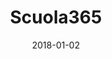 ---
layout: site
title: "Scuola365"
date: 2018-01-02
categories: [community]
version: 4.4.6
major: 4
minor: 4
patch: 6
slug: scuola365
link: https://scuola365.com
submitter: lpolepeddi
permalink: /sites/:slug
---